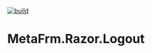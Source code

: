 [![build](https://github.com/dsuny/MetaFrm.Razor.Logout/actions/workflows/build.yml/badge.svg)](https://github.com/dsuny/MetaFrm.Razor.Logout/actions/workflows/build.yml)

# MetaFrm.Razor.Logout